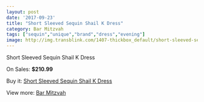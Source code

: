 ```yaml
---
layout: post
date: '2017-09-23'
title: "Short Sleeved Sequin Shail K Dress"
category: Bar Mitzvah
tags: ["sequin","unique","brand","dress","evening"]
image: http://img.transblink.com/1407-thickbox_default/short-sleeved-sequin-shail-k-dress.jpg
---
```

Short Sleeved Sequin Shail K Dress

On Sales: **$210.99**
<a href="https://www.transblink.com/en/bar-mitzvah/426-short-sleeved-sequin-shail-k-dress.html"><amp-img layout="responsive" width="600" height="600" src="//img.transblink.com/1407-thickbox_default/short-sleeved-sequin-shail-k-dress.jpg" alt="Short Sleeved Sequin Shail K Dress 0" /></a>
<a href="https://www.transblink.com/en/bar-mitzvah/426-short-sleeved-sequin-shail-k-dress.html"><amp-img layout="responsive" width="600" height="600" src="//img.transblink.com/1408-thickbox_default/short-sleeved-sequin-shail-k-dress.jpg" alt="Short Sleeved Sequin Shail K Dress 1" /></a>

Buy it: [Short Sleeved Sequin Shail K Dress](https://www.transblink.com/en/bar-mitzvah/426-short-sleeved-sequin-shail-k-dress.html "Short Sleeved Sequin Shail K Dress")

View more: [Bar Mitzvah](https://www.transblink.com/en/2-bar-mitzvah "Bar Mitzvah")